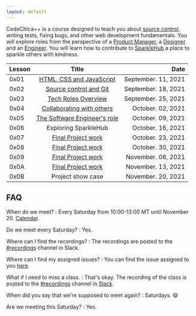 ```yaml
---
layout: default
---
```


CodeChica++ is a course designed to teach you about [source control](./guides/git.html),
writing tests, fixing bugs, and other web development fundamentals.
You will explore roles from the perspective of a [Product Manager](./roles/product-manager.html),
a [Designer](./roles/designer.html) and an [Engineer](./roles/software-engineer.html).
You will learn how to contribute to [SparkleHub][sparklehub]
a place to sparkle others with kindness.

| Lesson | Title                                     | Date |
| :---   | :---:                                     | ---: |
| 0x01 | [HTML, CSS and JavaScript](./lessons/0x01/) | September. 11, 2021 |
| 0x02 | [Source control and Git](./lessons/0x02/)   | September. 18, 2021 |
| 0x03 | [Tech Roles Overview](./lessons/0x03/)      | September. 25, 2021 |
| 0x04 | [Collaborating with others](./lessons/0x04/) | October. 02, 2021 |
| 0x05 | [The Software Engineer's role](./lessons/0x05/) | October. 09, 2021 |
| 0x06 | Exploring SparkleHub   | October. 16, 2021 |
| 0x07 | [Final Project work](./lessons/0x0A/) | October. 23, 2021 |
| 0x08 | [Final Project work](./lessons/0x0A/) | October. 30, 2021 |
| 0x09 | [Final Project work](./lessons/0x0A/) | November. 06, 2021 |
| 0x0A | [Final Project work](./lessons/0x0A/) | November. 13, 2021 |
| 0x0B | Project show case | November. 20, 2021 |

## FAQ

When do we meet?
: Every Saturday from 10:00-13:00 MT until November 20. [Calendar][calendar].

Do we meet every Saturday?
: Yes.

Where can I find the recordings?
: The recordings are posted to the [#recordings][recordings] channel in Slack.

Where can I find my assigned issues?
: You can find the issue assigned to you [here](https://github.com/CodeChica/plus-plus/issues/).

What if I need to miss a class.
: That's okay. The recording of the class is posted to the [#recordings][recordings] channel in [Slack](./guides/slack.html).

When did you say that we're supposed to meet again?
: Saturdays. 😄

Are we meeting this Saturday?
: Yes.

[golang]: https://golang.org/dl/
[slack]: https://slack.com/downloads/
[sparklehub]: https://sparklehub.herokuapp.com/
[zoom]: https://zoom.us/
[recordings]: https://codechica-plus-plus.slack.com/archives/C02EQF56ULW
[calendar]: https://calendar.google.com/calendar/u/0?cid=Y2xhc3Nyb29tMTA5OTkzMzI5MTI2NDM0MzIwNjMxQGdyb3VwLmNhbGVuZGFyLmdvb2dsZS5jb20
